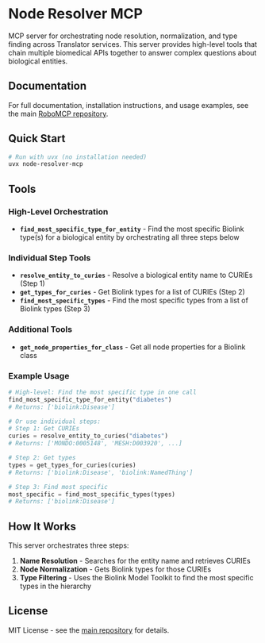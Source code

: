 # Node Resolver MCP

MCP server for orchestrating node resolution, normalization, and type finding across Translator services. This server provides high-level tools that chain multiple biomedical APIs together to answer complex questions about biological entities.

## Documentation

For full documentation, installation instructions, and usage examples, see the main [RoboMCP repository](https://github.com/cbizon/RoboMCP).

## Quick Start

```bash
# Run with uvx (no installation needed)
uvx node-resolver-mcp
```

## Tools

### High-Level Orchestration

- **`find_most_specific_type_for_entity`** - Find the most specific Biolink type(s) for a biological entity by orchestrating all three steps below

### Individual Step Tools

- **`resolve_entity_to_curies`** - Resolve a biological entity name to CURIEs (Step 1)
- **`get_types_for_curies`** - Get Biolink types for a list of CURIEs (Step 2)
- **`find_most_specific_types`** - Find the most specific types from a list of Biolink types (Step 3)

### Additional Tools

- **`get_node_properties_for_class`** - Get all node properties for a Biolink class

### Example Usage

```python
# High-level: Find the most specific type in one call
find_most_specific_type_for_entity("diabetes")
# Returns: ['biolink:Disease']

# Or use individual steps:
# Step 1: Get CURIEs
curies = resolve_entity_to_curies("diabetes")
# Returns: ['MONDO:0005148', 'MESH:D003920', ...]

# Step 2: Get types
types = get_types_for_curies(curies)
# Returns: ['biolink:Disease', 'biolink:NamedThing']

# Step 3: Find most specific
most_specific = find_most_specific_types(types)
# Returns: ['biolink:Disease']
```

## How It Works

This server orchestrates three steps:

1. **Name Resolution** - Searches for the entity name and retrieves CURIEs
2. **Node Normalization** - Gets Biolink types for those CURIEs
3. **Type Filtering** - Uses the Biolink Model Toolkit to find the most specific types in the hierarchy

## License

MIT License - see the [main repository](https://github.com/cbizon/RoboMCP) for details.

